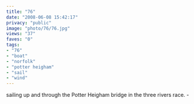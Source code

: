```yaml
---
title: "76"
date: "2008-06-08 15:42:17"
privacy: "public"
image: "photo/76/76.jpg"
views: "37"
faves: "0"
tags:
- "76"
- "boat"
- "norfolk"
- "potter heigham"
- "sail"
- "wind"
---
```

sailing up and through the Potter Heigham bridge in the three rivers race. - <a href="/photos/2008/06/08/76"></a>
